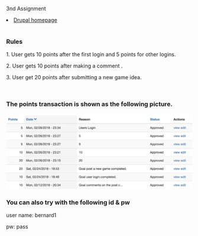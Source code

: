 3nd Assignment

<li><a href="http://dev-gugugua.pantheonsite.io">Drupal homepage</a></li>
</br>
<h3>Rules</h3>
<p>1. User gets 10 points after the first login and 5 points for other logins.</p>
<p>2. User gets 10 points after making a comment .</p>
<p>3. User get 20 points after submitting a new game idea. </p>
</br>
<h3>The points transaction is shown as the following picture. </h3>
<img src="1.jpeg">
</br>
<h3>You can also try with the following id & pw </h3>
<p>user name: bernard1</p>
<p>pw: pass</p>